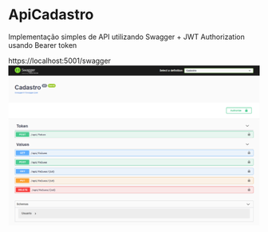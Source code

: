 # ApiCadastro

Implementação simples de API utilizando Swagger + JWT Authorization usando Bearer token

https://localhost:5001/swagger
![GitHub Logo](/img/CapturarTela.PNG)
